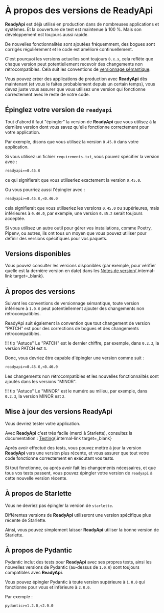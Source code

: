 # À propos des versions de ReadyApi

**ReadyApi** est déjà utilisé en production dans de nombreuses applications et systèmes. Et la couverture de test est maintenue à 100 %. Mais son développement est toujours aussi rapide.

De nouvelles fonctionnalités sont ajoutées fréquemment, des bogues sont corrigés régulièrement et le code est
amélioré continuellement.

C'est pourquoi les versions actuelles sont toujours `0.x.x`, cela reflète que chaque version peut potentiellement
recevoir des changements non rétrocompatibles. Cela suit les conventions de <a href="https://semver.org/" class="external-link"
target="_blank">versionnage sémantique</a>.

Vous pouvez créer des applications de production avec **ReadyApi** dès maintenant (et vous le faites probablement depuis un certain temps), vous devez juste vous assurer que vous utilisez une version qui fonctionne correctement avec le reste de votre code.

## Épinglez votre version de `readyapi`

Tout d'abord il faut "épingler" la version de **ReadyApi** que vous utilisez à la dernière version dont vous savez
qu'elle fonctionne correctement pour votre application.

Par exemple, disons que vous utilisez la version `0.45.0` dans votre application.

Si vous utilisez un fichier `requirements.txt`, vous pouvez spécifier la version avec :

```txt
readyapi==0.45.0
```

ce qui signifierait que vous utiliseriez exactement la version `0.45.0`.

Ou vous pourriez aussi l'épingler avec :

```txt
readyapi>=0.45.0,<0.46.0
```

cela signifierait que vous utiliseriez les versions `0.45.0` ou supérieures, mais inférieures à `0.46.0`, par exemple, une version `0.45.2` serait toujours acceptée.

Si vous utilisez un autre outil pour gérer vos installations, comme Poetry, Pipenv, ou autres, ils ont tous un moyen que vous pouvez utiliser pour définir des versions spécifiques pour vos paquets.

## Versions disponibles

Vous pouvez consulter les versions disponibles (par exemple, pour vérifier quelle est la dernière version en date) dans les [Notes de version](../release-notes.md){.internal-link target=_blank}.

## À propos des versions

Suivant les conventions de versionnage sémantique, toute version inférieure à `1.0.0` peut potentiellement ajouter
des changements non rétrocompatibles.

ReadyApi suit également la convention que tout changement de version "PATCH" est pour des corrections de bogues et
des changements rétrocompatibles.

!!! tip "Astuce"
    Le "PATCH" est le dernier chiffre, par exemple, dans `0.2.3`, la version PATCH est `3`.

Donc, vous devriez être capable d'épingler une version comme suit :

```txt
readyapi>=0.45.0,<0.46.0
```

Les changements non rétrocompatibles et les nouvelles fonctionnalités sont ajoutés dans les versions "MINOR".

!!! tip "Astuce"
    Le "MINOR" est le numéro au milieu, par exemple, dans `0.2.3`, la version MINOR est `2`.

## Mise à jour des versions ReadyApi

Vous devriez tester votre application.

Avec **ReadyApi** c'est très facile (merci à Starlette), consultez la documentation : [Testing](../tutorial/testing.md){.internal-link target=_blank}

Après avoir effectué des tests, vous pouvez mettre à jour la version **ReadyApi** vers une version plus récente, et vous assurer que tout votre code fonctionne correctement en exécutant vos tests.

Si tout fonctionne, ou après avoir fait les changements nécessaires, et que tous vos tests passent, vous pouvez
épingler votre version de `readyapi` à cette nouvelle version récente.

## À propos de Starlette

Vous ne devriez pas épingler la version de `starlette`.

Différentes versions de **ReadyApi** utiliseront une version spécifique plus récente de Starlette.

Ainsi, vous pouvez simplement laisser **ReadyApi** utiliser la bonne version de Starlette.

## À propos de Pydantic

Pydantic inclut des tests pour **ReadyApi** avec ses propres tests, ainsi les nouvelles versions de Pydantic (au-dessus
de `1.0.0`) sont toujours compatibles avec **ReadyApi**.

Vous pouvez épingler Pydantic à toute version supérieure à `1.0.0` qui fonctionne pour vous et inférieure à `2.0.0`.

Par exemple :

```txt
pydantic>=1.2.0,<2.0.0
```
